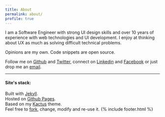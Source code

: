 ```yaml
---
title: About
permalink: about/
profile: true
---
```

I am a Software Engineer with strong UI design skills and over 10 years of experience with web technologies and UI development. I enjoy at thinking about UX as much as solving difficult technical problems. 

Opinions are my own. Code snippets are open source.

Follow me on [Github](https://github.com/nickbalestra) and [Twitter](https://twitter.com/nickbalestra), connect on [Linkedin](https://linkedin.com/in/nickbalestra) and [Facebook](https://facebook.com/nickbalestra) or just drop me an [email](mailto:nick@balestra.ch).
***

#### Site's stack:

Built with [Jekyll](http://jekyllrb.com/).
<br>Hosted on [Github Pages](https://pages.github.com/).
<br>Based on my [Kactus](https://github.com/nickbalestra/kactus) theme.
<br>Feel free to [fork](https://github.com/nickbalestra/nickbalestra.github.io), change, modify and re-use it.
{% include footer.html %}
